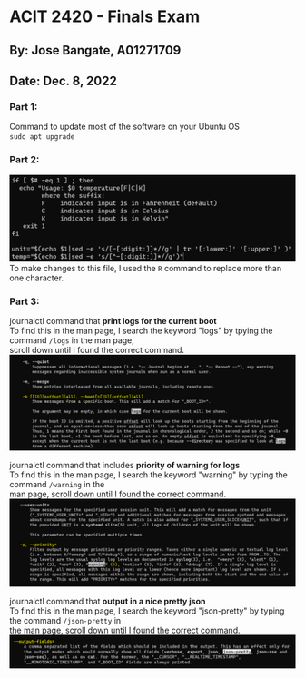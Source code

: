 # ACIT 2420 - Finals Exam
## By: Jose Bangate, A01271709   
## Date: Dec. 8, 2022

### Part 1:
Command to update most of the software on your Ubuntu OS   
`sudo apt upgrade`   
   
### Part 2:   
![Part 2!](./Images/part2.png)   
To make changes to this file, I used the `R` command to replace more than one character.   
   
### Part 3:   
journalctl command that **print logs for the current boot**   
To find this in the man page, I search the keyword "logs" by tpying the command `/logs` in the man page,   
scroll down until I found the correct command.   
![Part 3-1!](./Images/part3-1.png)   

journalctl command that includes **priority of warning for logs**   
To find this in the man page, I search the keyword "warning" by typing the command `/warning` in the   
man page, scroll down until I found the correct command.   
![Part 3-2!](./Images/part3-2.png)   

journalctl command that **output in a nice pretty json**   
To find this in the man page, I search the keyword "json-pretty" by typing the command `/json-pretty` in   
the man page, scroll down until I found the correct command.   
![Part 3-3!](./Images/part3-3.png)   

   